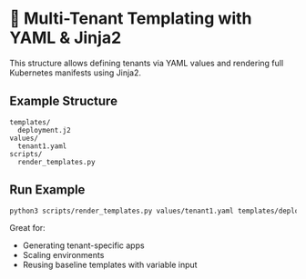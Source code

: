 # 🔧 Multi-Tenant Templating with YAML & Jinja2

This structure allows defining tenants via YAML values and rendering full Kubernetes manifests using Jinja2.

## Example Structure

```
templates/
  deployment.j2
values/
  tenant1.yaml
scripts/
  render_templates.py
```

## Run Example

```bash
python3 scripts/render_templates.py values/tenant1.yaml templates/deployment.j2 > output/tenant1.yaml
```

Great for:
- Generating tenant-specific apps
- Scaling environments
- Reusing baseline templates with variable input
